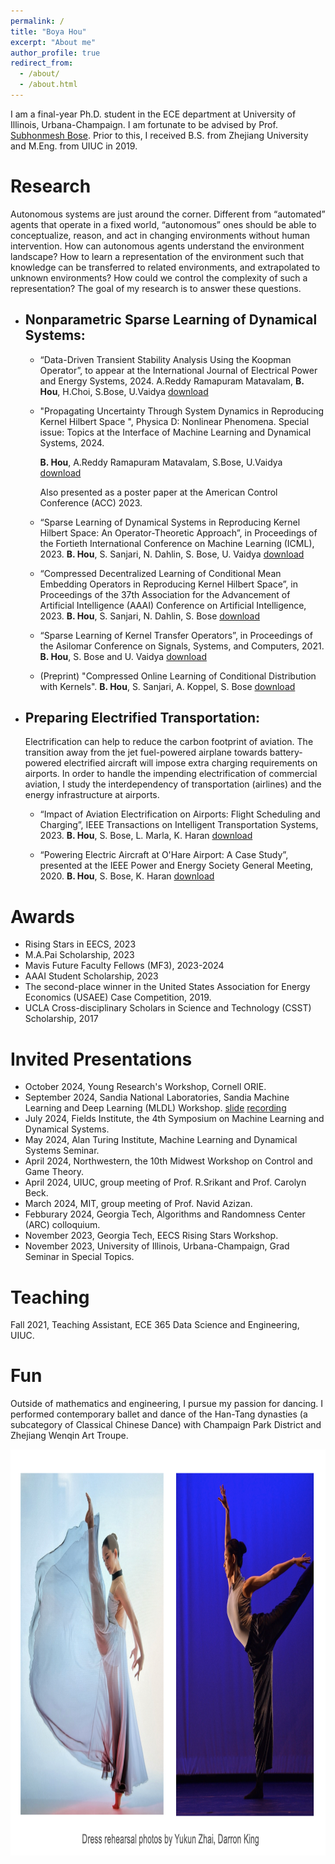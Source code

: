 ```yaml
---
permalink: /
title: "Boya Hou"
excerpt: "About me"
author_profile: true
redirect_from: 
  - /about/
  - /about.html
---
```



I am a final-year Ph.D. student in the ECE department at University of Illinois, Urbana-Champaign. I am fortunate to be advised by Prof. [Subhonmesh Bose](http://boses.ece.illinois.edu/). Prior to this, I received B.S. from Zhejiang University and M.Eng. from UIUC in 2019. 


# Research

Autonomous systems are just around the corner. Different from “automated” agents that operate in a fixed world, “autonomous” ones should be able to conceptualize, reason, and act in changing environments without human intervention. How can autonomous agents understand the environment landscape? How to learn a representation of the environment such that knowledge can be transferred to related environments, and extrapolated to unknown environments? How could we control the complexity of such a representation? The goal of my research is to answer these questions. 

- ## Nonparametric Sparse Learning of Dynamical Systems:

  - “Data-Driven Transient Stability Analysis Using the Koopman Operator”, to appear at the International Journal of Electrical Power and Energy Systems, 2024.
    A.Reddy Ramapuram Matavalam, **B. Hou**, H.Choi, S.Bose, U.Vaidya  [download](https://papers.ssrn.com/sol3/papers.cfm?abstract_id=4805006)

  - "Propagating Uncertainty Through System Dynamics in Reproducing Kernel Hilbert Space ", Physica D: Nonlinear Phenomena. Special issue: Topics at the Interface of Machine Learning and Dynamical Systems, 2024.

    **B. Hou**, A.Reddy Ramapuram Matavalam, S.Bose, U.Vaidya [download](https://doi.org/10.1016/j.physd.2024.134168)
    
    Also presented as a poster paper at the American Control Conference (ACC) 2023.
 
  - “Sparse Learning of Dynamical Systems in Reproducing Kernel Hilbert Space: An Operator-Theoretic Approach”, in Proceedings of the Fortieth International Conference on Machine Learning (ICML), 2023. 
    **B. Hou**, S. Sanjari, N. Dahlin, S. Bose, U. Vaidya  [download](https://proceedings.mlr.press/v202/hou23c.html)

  - “Compressed Decentralized Learning of Conditional Mean Embedding Operators in Reproducing Kernel Hilbert Space”, in Proceedings of the 37th Association for the Advancement of Artificial Intelligence (AAAI) Conference on Artificial Intelligence, 2023. 
    **B. Hou**, S. Sanjari, N. Dahlin, S. Bose [download](https://ojs.aaai.org/index.php/AAAI/article/view/25956) 
    
  - “Sparse Learning of Kernel Transfer Operators”, in Proceedings of the Asilomar Conference on Signals, Systems, and Computers, 2021. 
    **B. Hou**, S. Bose and U. Vaidya [download](https://ieeexplore.ieee.org/abstract/document/9723412)
 
  - (Preprint) "Compressed Online Learning of Conditional Distribution with Kernels". 
    **B. Hou**, S. Sanjari, A. Koppel, S. Bose [download](https://arxiv.org/abs/2405.07432)

- ## Preparing Electrified Transportation:
   Electrification can help to reduce the carbon footprint of aviation. The transition away from the jet fuel-powered airplane towards battery-powered electrified aircraft will impose extra charging requirements on airports. In order to handle the impending electrification of commercial aviation, I study the interdependency of transportation (airlines) and the energy infrastructure at airports.

  - “Impact of Aviation Electrification on Airports: Flight Scheduling and Charging”, IEEE Transactions on Intelligent Transportation Systems, 2023.
    **B. Hou**, S. Bose, L. Marla, K. Haran [download](https://ieeexplore.ieee.org/stamp/stamp.jsp?arnumber=10296862)
    

  - “Powering Electric Aircraft at O'Hare Airport: A Case Study”, presented at the IEEE Power and Energy Society General Meeting, 2020.
     **B. Hou**, S. Bose, K. Haran [download](https://ieeexplore.ieee.org/abstract/document/9281871)
   

# Awards
- Rising Stars in EECS, 2023
- M.A.Pai Scholarship, 2023
-	Mavis Future Faculty Fellows (MF3), 2023-2024
- AAAI Student Scholarship, 2023
- The second-place winner in the United States Association for Energy Economics (USAEE) Case Competition, 2019.
- UCLA Cross-disciplinary Scholars in Science and Technology (CSST) Scholarship, 2017

# Invited Presentations
- October 2024, Young Research's Workshop, Cornell ORIE. 
- September 2024, Sandia National Laboratories, Sandia Machine Learning and Deep Learning (MLDL) Workshop. [slide](../assets/sandia.pdf) [recording](../assets/MLDL_Boya.mp4)
- July 2024, Fields Institute, the 4th Symposium on Machine Learning and Dynamical Systems.
- May 2024, Alan Turing Institute, Machine Learning and Dynamical Systems Seminar.
- April 2024, Northwestern, the 10th Midwest Workshop on Control and Game Theory.
- April 2024, UIUC, group meeting of Prof. R.Srikant and Prof. Carolyn Beck.
- March 2024, MIT, group meeting of Prof. Navid Azizan.          				
- Febburary 2024, Georgia Tech, Algorithms and Randomness Center (ARC) colloquium. 
- November 2023, Georgia Tech, EECS Rising Stars Workshop.
- November 2023, University of Illinois, Urbana-Champaign, Grad Seminar in Special Topics.


# Teaching
Fall 2021, Teaching Assistant, ECE 365 Data Science and Engineering, UIUC.

# Fun
Outside of mathematics and engineering, I pursue my passion for dancing. I performed contemporary ballet and dance of the Han-Tang dynasties (a subcategory of Classical Chinese Dance) with Champaign Park District and Zhejiang Wenqin Art Troupe. 

<img src="../assets/dance.jpeg" title="Photo by Darren King." width="650" height="650"  >






